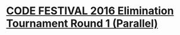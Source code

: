 # [CODE FESTIVAL 2016 Elimination Tournament Round 1 (Parallel)](https://atcoder.jp/contests/cf16-tournament-round1-open)

